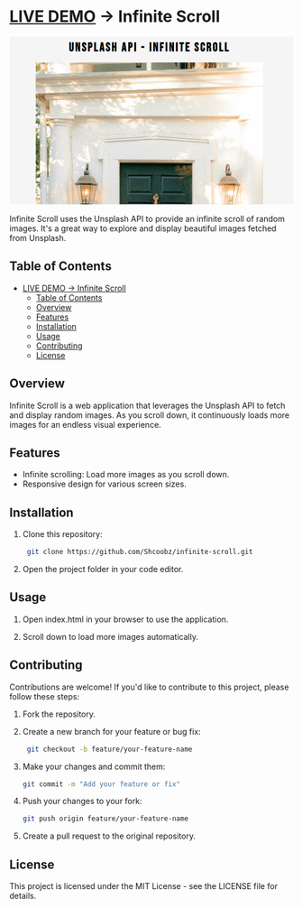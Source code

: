 # [LIVE DEMO](https://shcoobz.github.io/infinite-scroll/) -> Infinite Scroll

![Infinite Scroll](img/infinite-scroll.png)

Infinite Scroll uses the Unsplash API to provide an infinite scroll of random images. It's a great way to explore and display beautiful images fetched from Unsplash.

## Table of Contents

- [LIVE DEMO -\> Infinite Scroll](#live-demo---infinite-scroll)
  - [Table of Contents](#table-of-contents)
  - [Overview](#overview)
  - [Features](#features)
  - [Installation](#installation)
  - [Usage](#usage)
  - [Contributing](#contributing)
  - [License](#license)

## Overview

Infinite Scroll is a web application that leverages the Unsplash API to fetch and display random images. As you scroll down, it continuously loads more images for an endless visual experience.

## Features

- Infinite scrolling: Load more images as you scroll down.
- Responsive design for various screen sizes.

## Installation

1. Clone this repository:

   ```bash
    git clone https://github.com/Shcoobz/infinite-scroll.git
   ```

2. Open the project folder in your code editor.

## Usage

1. Open index.html in your browser to use the application.

2. Scroll down to load more images automatically.

## Contributing

Contributions are welcome! If you'd like to contribute to this project, please follow these steps:

1.  Fork the repository.

2.  Create a new branch for your feature or bug fix:

    ```bash
     git checkout -b feature/your-feature-name
    ```

3.  Make your changes and commit them:

    ```bash
    git commit -m "Add your feature or fix"
    ```

4.  Push your changes to your fork:

    ```bash
    git push origin feature/your-feature-name
    ```

5.  Create a pull request to the original repository.

## License

This project is licensed under the MIT License - see the LICENSE file for details.
